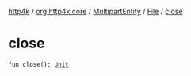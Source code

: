 [http4k](../../../index.md) / [org.http4k.core](../../index.md) / [MultipartEntity](../index.md) / [File](index.md) / [close](./close.md)

# close

`fun close(): `[`Unit`](https://kotlinlang.org/api/latest/jvm/stdlib/kotlin/-unit/index.html)